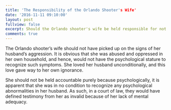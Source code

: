 ```yaml
---
title: 'The Responsibility of the Orlando Shooter's Wife'
date: '2016-11-11 09:10:00'
layout: post
fullview: false 
excerpt: Should the Orlando shooter's wife be held responsible for not picking up on the signs?   
comments: true 
---
```


The Orlando shooter’s wife should not have picked up on the signs of her husband’s aggression. It is obvious that she was abused and oppressed in her own household, and hence, would not have the psychological stature to recognize such symptoms. She loved her husband unconditionally, and this love gave way to her own ignorance. 


She should not be held accountable purely because psychologically, it is apparent that she was in no condition to recognize any psychological abnormalities in her husband. As such, in a court of law, they would have defined testimony from her as invalid because of her lack of mental adequacy. 